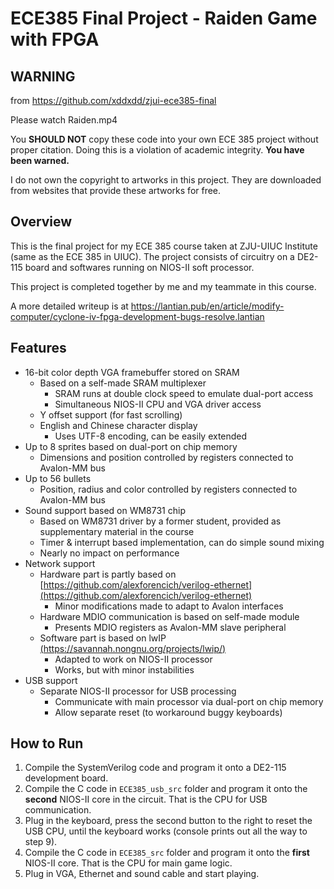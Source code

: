 ECE385 Final Project - Raiden Game with FPGA
============================================

WARNING
-------

from https://github.com/xddxdd/zjui-ece385-final





Please watch Raiden.mp4



You **SHOULD NOT** copy these code into your own ECE 385 project without proper citation. Doing this is a violation of academic integrity. **You have been warned.**

I do not own the copyright to artworks in this project. They are downloaded from websites that provide these artworks for free.

Overview
--------

This is the final project for my ECE 385 course taken at ZJU-UIUC Institute (same as the ECE 385 in UIUC). The project consists of circuitry on a DE2-115 board and softwares running on NIOS-II soft processor.

This project is completed together by me and my teammate in this course.

A more detailed writeup is at https://lantian.pub/en/article/modify-computer/cyclone-iv-fpga-development-bugs-resolve.lantian

Features
--------

- 16-bit color depth VGA framebuffer stored on SRAM
  - Based on a self-made SRAM multiplexer
    - SRAM runs at double clock speed to emulate dual-port access
    - Simultaneous NIOS-II CPU and VGA driver access
  - Y offset support (for fast scrolling)
  - English and Chinese character display
    - Uses UTF-8 encoding, can be easily extended
- Up to 8 sprites based on dual-port on chip memory
  - Dimensions and position controlled by registers connected to Avalon-MM bus
- Up to 56 bullets
  - Position, radius and color controlled by registers connected to Avalon-MM bus
- Sound support based on WM8731 chip
  - Based on WM8731 driver by a former student, provided as supplementary material in the course
  - Timer & interrupt based implementation, can do simple sound mixing
  - Nearly no impact on performance
- Network support
  - Hardware part is partly based on [https://github.com/alexforencich/verilog-ethernet](https://github.com/alexforencich/verilog-ethernet)
    - Minor modifications made to adapt to Avalon interfaces
  - Hardware MDIO communication is based on self-made module
    - Presents MDIO registers as Avalon-MM slave peripheral
  - Software part is based on lwIP [(https://savannah.nongnu.org/projects/lwip/)](https://savannah.nongnu.org/projects/lwip/)
    - Adapted to work on NIOS-II processor
    - Works, but with minor instabilities
- USB support
  - Separate NIOS-II processor for USB processing
    - Communicate with main processor via dual-port on chip memory
    - Allow separate reset (to workaround buggy keyboards)

How to Run
----------

1. Compile the SystemVerilog code and program it onto a DE2-115 development board.
2. Compile the C code in `ECE385_usb_src` folder and program it onto the **second** NIOS-II core in the circuit. That is the CPU for USB communication.
3. Plug in the keyboard, press the second button to the right to reset the USB CPU, until the keyboard works (console prints out all the way to step 9).
4. Compile the C code in `ECE385_src` folder and program it onto the **first** NIOS-II core. That is the CPU for main game logic.
5. Plug in VGA, Ethernet and sound cable and start playing.
